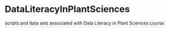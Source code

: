 # DataLiteracyInPlantSciences
scripts and data sets associated with Data Literacy in Plant Sciences course
